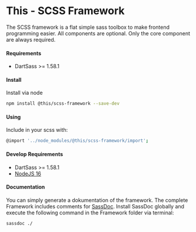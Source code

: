 # This - SCSS Framework
The SCSS framework is a flat simple sass toolbox to make frontend programming easier. All components are optional. 
Only the core component are always required.


#### Requirements
- DartSass >= 1.58.1

#### Install

Install via node

```bash
npm install @this/scss-framework --save-dev
```

#### Using

Include in your scss with:

```bash
@import '../node_modules/@this/scss-framework/import';
```


#### Develop Requirements
- DartSass >= 1.58.1
- [NodeJS 16](https://nodejs.org/en/)

#### Documentation

You can simply generate a dokumentation of the framework. The complete Framework includes comments for [SassDoc](http://sassdoc.com/). Install SassDoc globally and execute the following command in the Framework folder via terminal:

```bash
sassdoc ./
```
